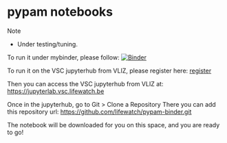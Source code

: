 # pypam notebooks

> [!NOTE]
> - Under testing/tuning.
>

To run it under mybinder, please follow:
[![Binder](https://mybinder.org/badge_logo.svg)](https://mybinder.org/v2/gh/lifewatch/pypam-binder.git/HEAD?labpath=data_analysis_with_pypam.ipynb)

To run it on the VSC jupyterhub from VLIZ, please register here: [register](https://jupyterlab.vsc.lifewatch.be/account?p=register)

Then you can access the VSC jupyterhub from VLIZ at: https://jupyterlab.vsc.lifewatch.be

Once in the jupyterhub, go to Git > Clone a Repository
There you can add this repository url: https://github.com/lifewatch/pypam-binder.git

The notebook will be downloaded for you on this space, and you are ready to go! 
